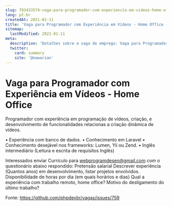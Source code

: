 ```yaml
---
slug: 783433574-vaga-para-programador-com-experiencia-em-videos-home-office
lang: pt-br
createdAt: 2021-01-11
title: 'Vaga para Programador com Experiência em Vídeos - Home Office - Vaga de Emprego'
sitemap:
  lastModified: 2021-01-11
meta:
  description: 'Detalhes sobre a vaga de emprego: Vaga para Programador com Experiência em Vídeos - Home Office'
  twitter:
    card: summary
    site: '@nawarian'
---
```


# Vaga para Programador com Experiência em Vídeos - Home Office

Programador com experiência em programação de vídeos, criação, e desenvolvimento de funcionalidades relacionas a criação dinâmica de vídeos.

• Experiência com banco de dados.
• Conhecimento em Laravel
• Conhecimento desejável nos frameworks: Lumen, Yii ou Zend.
• Inglês intermediário (Leitura e escrita de requisitos Inglês)

Interessados enviar Currículo para webprogramdesen@gmail.com com o questionário abaixo respondido:
Pretensão salarial
Descrever experiência (Quantos anos) em desenvolvimento, listar projetos envolvidos.
Disponibilidade de horas por dia (em quais horários e dias)
Qual a experiência com trabalho remoto, home office?
Motivo do desligamento do último trabalho?

Fonte: https://github.com/phpdevbr/vagas/issues/759